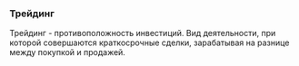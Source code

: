 ### Трейдинг 
Трейдинг - противоположность инвестиций. Вид деятельности, при которой совершаются краткосрочные сделки, зарабатывая на разнице между покупкой и продажей.